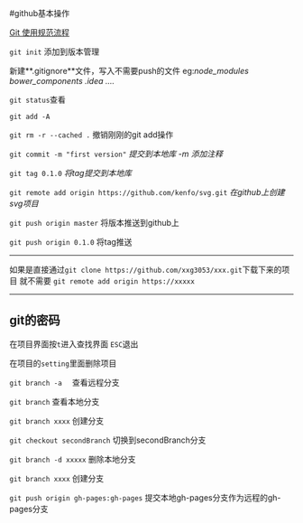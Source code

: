 #github基本操作

[Git 使用规范流程](http://www.ruanyifeng.com/blog/2015/08/git-use-process.html)

`git init` 添加到版本管理

新建**.gitignore**文件，写入不需要push的文件 eg:*node_modules bower_components .idea ....*

`git status`查看

`git add -A` 

`git rm -r --cached .` 撤销刚刚的git add操作

`git commit -m "first version"` *提交到本地库 -m 添加注释*

`git tag 0.1.0` *将tag提交到本地库*

`git remote add origin https://github.com/kenfo/svg.git` *在github上创建svg项目*

`git push origin master` 将版本推送到github上

`git push origin 0.1.0` 将tag推送

*********************
如果是直接通过`git clone https://github.com/xxg3053/xxx.git`下载下来的项目 就不需要 `git remote add origin https://xxxxx`

****************
## git的密码
在项目界面按`t`进入查找界面 `ESC`退出

在项目的`setting`里面删除项目

`git branch -a  ` 查看远程分支

`git branch` 查看本地分支

`git branch xxxx` 创建分支

`git checkout secondBranch` 切换到secondBranch分支

`git branch -d xxxxx` 删除本地分支

`git branch xxxx` 创建分支

`git push origin gh-pages:gh-pages`  提交本地gh-pages分支作为远程的gh-pages分支